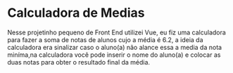 # Calculadora de Medias

Nesse projetinho pequeno de Front End utilizei Vue, eu fiz uma calculadora para fazer a soma de notas de alunos cujo a média é 6.2, a ideia da calculadora era sinalizar caso o aluno(a) não alance essa a media da nota miníma,na calculadora você pode inserir o nome do aluno(a) e colocar as duas notas para obter o resultado final da média. 
